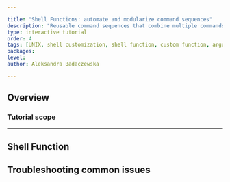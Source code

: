 ```yaml
---

title: "Shell Functions: automate and modularize command sequences"
description: "Reusable command sequences that combine multiple commands into a single function with support for passing arguments."
type: interactive tutorial
order: 4
tags: [UNIX, shell customization, shell function, custom function, argument, automation, bashrc]
packages: 
level:
author: Aleksandra Badaczewska

---
```


## Overview


### Tutorial scope


----

## Shell Function


## **Troubleshooting common issues**

